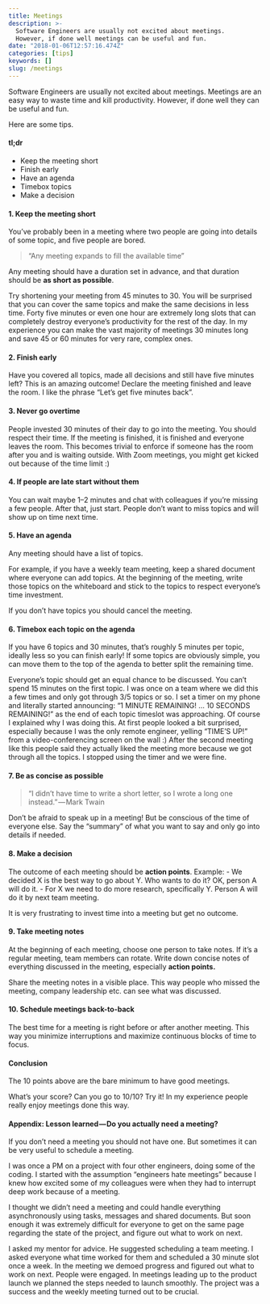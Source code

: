 ```yaml
---
title: Meetings
description: >-
  Software Engineers are usually not excited about meetings.
  However, if done well meetings can be useful and fun.
date: "2018-01-06T12:57:16.474Z"
categories: [tips]
keywords: []
slug: /meetings
---
```


Software Engineers are usually not excited about meetings. Meetings are an easy way to waste time and kill productivity. However, if done well they can be useful and fun.

Here are some tips.

#### tl;dr

- Keep the meeting short
- Finish early
- Have an agenda
- Timebox topics
- Make a decision

#### 1. Keep the meeting short

You’ve probably been in a meeting where two people are going into details of some topic, and five people are bored.

> “Any meeting expands to fill the available time”

Any meeting should have a duration set in advance, and that duration should be **as short as possible**.

Try shortening your meeting from 45 minutes to 30. You will be surprised that you can cover the same topics and make the same decisions in less time. Forty five minutes or even one hour are extremely long slots that can completely destroy everyone’s productivity for the rest of the day. In my experience you can make the vast majority of meetings 30 minutes long and save 45 or 60 minutes for very rare, complex ones.

#### 2. Finish early

Have you covered all topics, made all decisions and still have five minutes left? This is an amazing outcome! Declare the meeting finished and leave the room. I like the phrase “Let’s get five minutes back”.

#### 3. Never go overtime

People invested 30 minutes of their day to go into the meeting. You should respect their time. If the meeting is finished, it is finished and everyone leaves the room. This becomes trivial to enforce if someone has the room after you and is waiting outside. With Zoom meetings, you might get kicked out because of the time limit :)

#### 4. If people are late start without them

You can wait maybe 1–2 minutes and chat with colleagues if you’re missing a few people. After that, just start. People don’t want to miss topics and will show up on time next time.

#### 5. Have an agenda

Any meeting should have a list of topics.

For example, if you have a weekly team meeting, keep a shared document where everyone can add topics. At the beginning of the meeting, write those topics on the whiteboard and stick to the topics to respect everyone’s time investment.

If you don’t have topics you should cancel the meeting.

#### 6. Timebox each topic on the agenda

If you have 6 topics and 30 minutes, that’s roughly 5 minutes per topic, ideally less so you can finish early! If some topics are obviously simple, you can move them to the top of the agenda to better split the remaining time.

Everyone’s topic should get an equal chance to be discussed. You can’t spend 15 minutes on the first topic. I was once on a team where we did this a few times and only got through 3/5 topics or so. I set a timer on my phone and literally started announcing: “1 MINUTE REMAINING! … 10 SECONDS REMAINING!” as the end of each topic timeslot was approaching. Of course I explained why I was doing this. At first people looked a bit surprised, especially because I was the only remote engineer, yelling “TIME’S UP!” from a video-conferencing screen on the wall :) After the second meeting like this people said they actually liked the meeting more because we got through all the topics. I stopped using the timer and we were fine.

#### 7. Be as concise as possible

> “I didn’t have time to write a short letter, so I wrote a long one instead.” — Mark Twain

Don’t be afraid to speak up in a meeting! But be conscious of the time of everyone else. Say the “summary” of what you want to say and only go into details if needed.

#### 8. Make a decision

The outcome of each meeting should be **action points**. Example:
\- We decided X is the best way to go about Y. Who wants to do it? OK, person A will do it.
\- For X we need to do more research, specifically Y. Person A will do it by next team meeting.

It is very frustrating to invest time into a meeting but get no outcome.

#### 9. Take meeting notes

At the beginning of each meeting, choose one person to take notes. If it’s a regular meeting, team members can rotate. Write down concise notes of everything discussed in the meeting, especially **action points.**

Share the meeting notes in a visible place. This way people who missed the meeting, company leadership etc. can see what was discussed.

#### 10. Schedule meetings back-to-back

The best time for a meeting is right before or after another meeting. This way you minimize interruptions and maximize continuous blocks of time to focus.

#### Conclusion

The 10 points above are the bare minimum to have good meetings.

What’s your score? Can you go to 10/10? Try it! In my experience people really enjoy meetings done this way.

#### Appendix: Lesson learned — Do you actually need a meeting?

If you don’t need a meeting you should not have one. But sometimes it can be very useful to schedule a meeting.

I was once a PM on a project with four other engineers, doing some of the coding. I started with the assumption “engineers hate meetings” because I knew how excited some of my colleagues were when they had to interrupt deep work because of a meeting.

I thought we didn’t need a meeting and could handle everything asynchronously using tasks, messages and shared documents. But soon enough it was extremely difficult for everyone to get on the same page regarding the state of the project, and figure out what to work on next.

I asked my mentor for advice. He suggested scheduling a team meeting. I asked everyone what time worked for them and scheduled a 30 minute slot once a week. In the meeting we demoed progress and figured out what to work on next. People were engaged. In meetings leading up to the product launch we planned the steps needed to launch smoothly. The project was a success and the weekly meeting turned out to be crucial.
